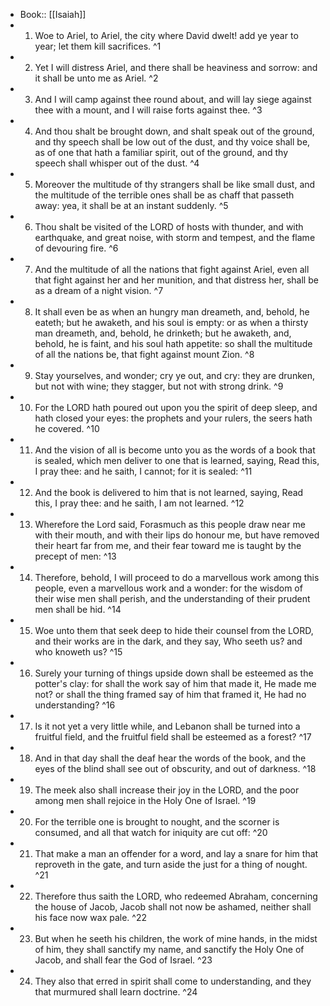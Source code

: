 - Book:: [[Isaiah]]
- 1. Woe to Ariel, to Ariel, the city where David dwelt! add ye year to year; let them kill sacrifices. ^1
- 2. Yet I will distress Ariel, and there shall be heaviness and sorrow: and it shall be unto me as Ariel. ^2
- 3. And I will camp against thee round about, and will lay siege against thee with a mount, and I will raise forts against thee. ^3
- 4. And thou shalt be brought down, and shalt speak out of the ground, and thy speech shall be low out of the dust, and thy voice shall be, as of one that hath a familiar spirit, out of the ground, and thy speech shall whisper out of the dust. ^4
- 5. Moreover the multitude of thy strangers shall be like small dust, and the multitude of the terrible ones shall be as chaff that passeth away: yea, it shall be at an instant suddenly. ^5
- 6. Thou shalt be visited of the LORD of hosts with thunder, and with earthquake, and great noise, with storm and tempest, and the flame of devouring fire. ^6
- 7. And the multitude of all the nations that fight against Ariel, even all that fight against her and her munition, and that distress her, shall be as a dream of a night vision. ^7
- 8. It shall even be as when an hungry man dreameth, and, behold, he eateth; but he awaketh, and his soul is empty: or as when a thirsty man dreameth, and, behold, he drinketh; but he awaketh, and, behold, he is faint, and his soul hath appetite: so shall the multitude of all the nations be, that fight against mount Zion. ^8
- 9. Stay yourselves, and wonder; cry ye out, and cry: they are drunken, but not with wine; they stagger, but not with strong drink. ^9
- 10. For the LORD hath poured out upon you the spirit of deep sleep, and hath closed your eyes: the prophets and your rulers, the seers hath he covered. ^10
- 11. And the vision of all is become unto you as the words of a book that is sealed, which men deliver to one that is learned, saying, Read this, I pray thee: and he saith, I cannot; for it is sealed: ^11
- 12. And the book is delivered to him that is not learned, saying, Read this, I pray thee: and he saith, I am not learned. ^12
- 13. Wherefore the Lord said, Forasmuch as this people draw near me with their mouth, and with their lips do honour me, but have removed their heart far from me, and their fear toward me is taught by the precept of men: ^13
- 14. Therefore, behold, I will proceed to do a marvellous work among this people, even a marvellous work and a wonder: for the wisdom of their wise men shall perish, and the understanding of their prudent men shall be hid. ^14
- 15. Woe unto them that seek deep to hide their counsel from the LORD, and their works are in the dark, and they say, Who seeth us? and who knoweth us? ^15
- 16. Surely your turning of things upside down shall be esteemed as the potter's clay: for shall the work say of him that made it, He made me not? or shall the thing framed say of him that framed it, He had no understanding? ^16
- 17. Is it not yet a very little while, and Lebanon shall be turned into a fruitful field, and the fruitful field shall be esteemed as a forest? ^17
- 18. And in that day shall the deaf hear the words of the book, and the eyes of the blind shall see out of obscurity, and out of darkness. ^18
- 19. The meek also shall increase their joy in the LORD, and the poor among men shall rejoice in the Holy One of Israel. ^19
- 20. For the terrible one is brought to nought, and the scorner is consumed, and all that watch for iniquity are cut off: ^20
- 21. That make a man an offender for a word, and lay a snare for him that reproveth in the gate, and turn aside the just for a thing of nought. ^21
- 22. Therefore thus saith the LORD, who redeemed Abraham, concerning the house of Jacob, Jacob shall not now be ashamed, neither shall his face now wax pale. ^22
- 23. But when he seeth his children, the work of mine hands, in the midst of him, they shall sanctify my name, and sanctify the Holy One of Jacob, and shall fear the God of Israel. ^23
- 24. They also that erred in spirit shall come to understanding, and they that murmured shall learn doctrine. ^24

